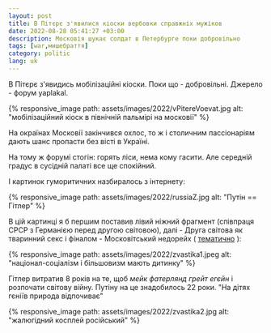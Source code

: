 ```yaml
---
layout: post
title: В Пітєрє з'явилися кіоски вербовки справжніх мужіков
date: 2022-08-28 05:41:27 +03:00
description: Московія шукає солдат в Петербурге поки добровільно
tags: [war,мишебраття]
category: politic
lang: uk
---
```


В Пітєрє з'явидись мобілізаційні кіоски.
Поки що - добровільні.
Джерело - форум yaplakal.

{% responsive_image path: assets/images/2022/vPitereVoevat.jpg alt: "мобілізаційний кіоск в північній пальмірі на московії" %}

На окраїнах Московії закінчився охлос, то ж і столичним пассіонаріям дають шанс пропасти без вісті в Україні.

На тому ж форумі стогін: горять ліси, нема кому гасити.
Але середній градус в сусідній палаті все ще спокійний.

І картинок гуморитичних назбиралось з інтернету:

{% responsive_image path: assets/images/2022/russiaZ.jpg alt: "Путін == Гітлер" %}

В цій картинці я б першим поставив лівий ніжний фрагмент (співпраця СРСР з Германією перед другою світовою), далі - Друга світова як тваринний секс і фіналом - Московітський недорейх (
[тематично](https://lleo.me/dnevnik/2022/02/28_Z)
):

{% responsive_image path: assets/images/2022/zvastika1.jpeg alt: "націонал-соціалізм і більшовизм мають дитинку" %}

Гітлер витратив 8 років на те, щоб _мейк фатерлянд грейт егєйн_ і розпочати світову війну.
Путіну на це знадобилось 22 роки.
"На дітях гєніїв природа відпочиває"

{% responsive_image path: assets/images/2022/zvastika2.jpg alt: "жалюгідний косплей російський" %}
